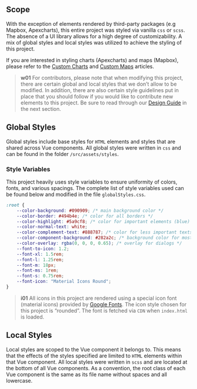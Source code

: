 ## Scope

With the exception of elements rendered by third-party packages (e.g Mapbox, Apexcharts), this entire project was styled via vanilla `css` or `scss`. The absence of a UI library allows for a high degree of customizability. A mix of global styles and local styles was utilized to achieve the styling of this project.

If you are interested in styling charts (Apexcharts) and maps (Mapbox), please refer to the [Custom Charts](/front-end/custom-charts) and [Custom Maps](/front-end/custom-maps) articles.

> **w01**
> For contributors, please note that when modifying this project, there are certain global and local styles that we don’t allow to be modified. In addition, there are also certain style guidelines put in place that you should follow if you would like to contribute new elements to this project. Be sure to read through our [Design Guide](/front-end/design-guide) in the next section.

## Global Styles

Global styles include base styles for `HTML` elements and styles that are shared across Vue components. All global styles were written in `css` and can be found in the folder `/src/assets/styles`.

### Style Variables

This project heavily uses style variables to ensure uniformity of colors, fonts, and various spacings. The complete list of style variables used can be found below and modified in the file `globalStyles.css`.

```css
:root {
	--color-background: #090909; /* main background color */
	--color-border: #494b4e; /* color for all borders */
	--color-highlight: #5a9cf8; /* color for important elements (blue) */
	--color-normal-text: white;
	--color-complement-text: #888787; /* color for less important texts */
	--color-component-background: #282a2c; /* background color for most UI elements */
	--color-overlay: rgba(0, 0, 0, 0.65); /* overlay for dialogs */
	--font-to-icon: 1.2;
	--font-xl: 1.5rem;
	--font-l: 1.25rem;
	--font-m: 18px;
	--font-ms: 1rem;
	--font-s: 0.75rem;
	--font-icon: "Material Icons Round";
}
```

> **i01**
> All icons in this project are rendered using a special icon font (material icons) provided by [Google Fonts](https://fonts.google.com/icons?icon.style=Rounded&icon.set=Material+Icons). The icon style chosen for this project is “rounded”. The font is fetched via `CDN` when `index.html` is loaded.

## Local Styles

Local styles are scoped to the Vue component it belongs to. This means that the effects of the styles specified are limited to `HTML` elements within that Vue component. All local styles were written in `scss` and are located at the bottom of all Vue components. As a convention, the root class of each Vue component is the same as its file name without spaces and all lowercase.
